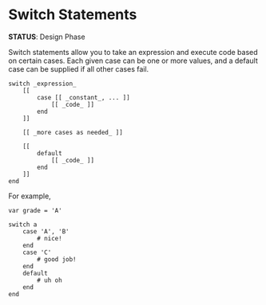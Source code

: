 # Switch Statements 
**STATUS**: Design Phase 

Switch statements allow you to take an expression and execute code based on certain cases. Each given case can be one or more values, and a default case can be supplied if all other cases fail.

    switch _expression_
        [[
            case [[ _constant_, ... ]] 
                [[ _code_ ]]
            end
        ]]

        [[ _more cases as needed_ ]]

        [[
            default
                [[ _code_ ]]
            end
        ]]
    end

For example,

    var grade = 'A'

    switch a
        case 'A', 'B'
            # nice! 
        end
        case 'C'
            # good job!
        end 
        default
            # uh oh 
        end
    end
